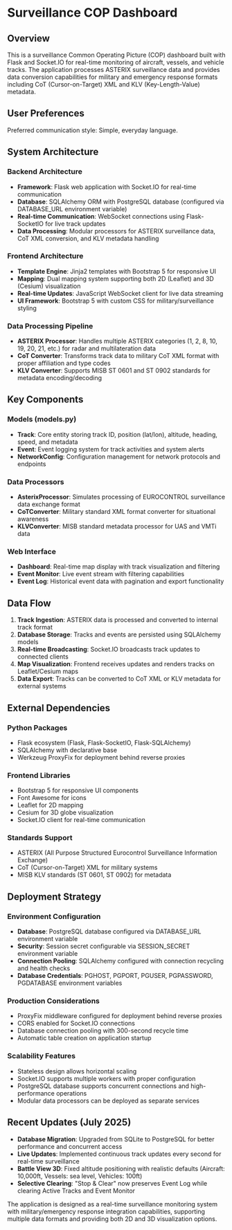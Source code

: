 # Surveillance COP Dashboard

## Overview

This is a surveillance Common Operating Picture (COP) dashboard built with Flask and Socket.IO for real-time monitoring of aircraft, vessels, and vehicle tracks. The application processes ASTERIX surveillance data and provides data conversion capabilities for military and emergency response formats including CoT (Cursor-on-Target) XML and KLV (Key-Length-Value) metadata.

## User Preferences

Preferred communication style: Simple, everyday language.

## System Architecture

### Backend Architecture
- **Framework**: Flask web application with Socket.IO for real-time communication
- **Database**: SQLAlchemy ORM with PostgreSQL database (configured via DATABASE_URL environment variable)
- **Real-time Communication**: WebSocket connections using Flask-SocketIO for live track updates
- **Data Processing**: Modular processors for ASTERIX surveillance data, CoT XML conversion, and KLV metadata handling

### Frontend Architecture
- **Template Engine**: Jinja2 templates with Bootstrap 5 for responsive UI
- **Mapping**: Dual mapping system supporting both 2D (Leaflet) and 3D (Cesium) visualization
- **Real-time Updates**: JavaScript WebSocket client for live data streaming
- **UI Framework**: Bootstrap 5 with custom CSS for military/surveillance styling

### Data Processing Pipeline
- **ASTERIX Processor**: Handles multiple ASTERIX categories (1, 2, 8, 10, 19, 20, 21, etc.) for radar and multilateration data
- **CoT Converter**: Transforms track data to military CoT XML format with proper affiliation and type codes
- **KLV Converter**: Supports MISB ST 0601 and ST 0902 standards for metadata encoding/decoding

## Key Components

### Models (models.py)
- **Track**: Core entity storing track ID, position (lat/lon), altitude, heading, speed, and metadata
- **Event**: Event logging system for track activities and system alerts
- **NetworkConfig**: Configuration management for network protocols and endpoints

### Data Processors
- **AsterixProcessor**: Simulates processing of EUROCONTROL surveillance data exchange format
- **CoTConverter**: Military standard XML format converter for situational awareness
- **KLVConverter**: MISB standard metadata processor for UAS and VMTi data

### Web Interface
- **Dashboard**: Real-time map display with track visualization and filtering
- **Event Monitor**: Live event stream with filtering capabilities
- **Event Log**: Historical event data with pagination and export functionality

## Data Flow

1. **Track Ingestion**: ASTERIX data is processed and converted to internal track format
2. **Database Storage**: Tracks and events are persisted using SQLAlchemy models
3. **Real-time Broadcasting**: Socket.IO broadcasts track updates to connected clients
4. **Map Visualization**: Frontend receives updates and renders tracks on Leaflet/Cesium maps
5. **Data Export**: Tracks can be converted to CoT XML or KLV metadata for external systems

## External Dependencies

### Python Packages
- Flask ecosystem (Flask, Flask-SocketIO, Flask-SQLAlchemy)
- SQLAlchemy with declarative base
- Werkzeug ProxyFix for deployment behind reverse proxies

### Frontend Libraries
- Bootstrap 5 for responsive UI components
- Font Awesome for icons
- Leaflet for 2D mapping
- Cesium for 3D globe visualization
- Socket.IO client for real-time communication

### Standards Support
- ASTERIX (All Purpose Structured Eurocontrol Surveillance Information Exchange)
- CoT (Cursor-on-Target) XML for military systems
- MISB KLV standards (ST 0601, ST 0902) for metadata

## Deployment Strategy

### Environment Configuration
- **Database**: PostgreSQL database configured via DATABASE_URL environment variable
- **Security**: Session secret configurable via SESSION_SECRET environment variable
- **Connection Pooling**: SQLAlchemy configured with connection recycling and health checks
- **Database Credentials**: PGHOST, PGPORT, PGUSER, PGPASSWORD, PGDATABASE environment variables

### Production Considerations
- ProxyFix middleware configured for deployment behind reverse proxies
- CORS enabled for Socket.IO connections
- Database connection pooling with 300-second recycle time
- Automatic table creation on application startup

### Scalability Features
- Stateless design allows horizontal scaling
- Socket.IO supports multiple workers with proper configuration
- PostgreSQL database supports concurrent connections and high-performance operations
- Modular data processors can be deployed as separate services

## Recent Updates (July 2025)
- **Database Migration**: Upgraded from SQLite to PostgreSQL for better performance and concurrent access
- **Live Updates**: Implemented continuous track updates every second for real-time surveillance
- **Battle View 3D**: Fixed altitude positioning with realistic defaults (Aircraft: 10,000ft, Vessels: sea level, Vehicles: 100ft)
- **Selective Clearing**: "Stop & Clear" now preserves Event Log while clearing Active Tracks and Event Monitor

The application is designed as a real-time surveillance monitoring system with military/emergency response integration capabilities, supporting multiple data formats and providing both 2D and 3D visualization options.